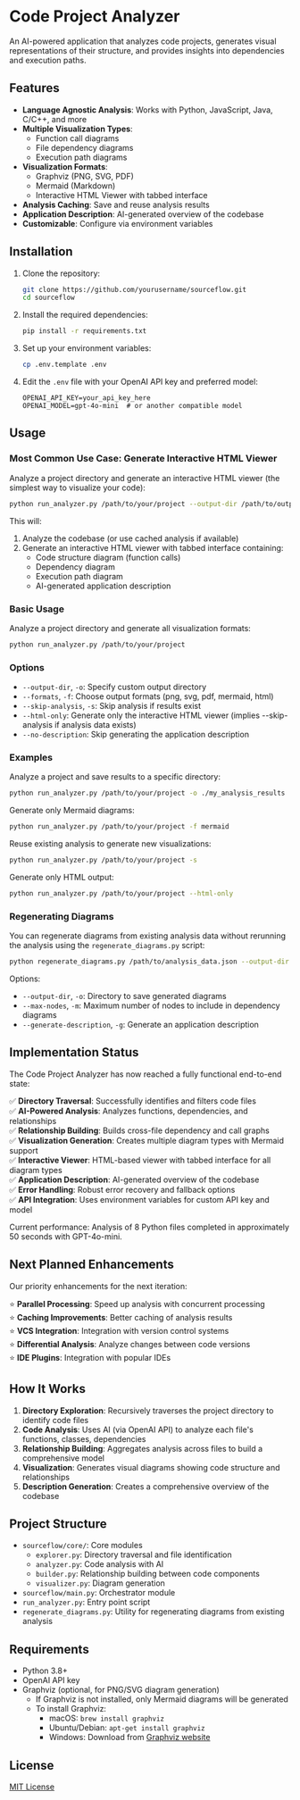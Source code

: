 # Code Project Analyzer

An AI-powered application that analyzes code projects, generates visual representations of their structure, and provides insights into dependencies and execution paths.

## Features

- **Language Agnostic Analysis**: Works with Python, JavaScript, Java, C/C++, and more
- **Multiple Visualization Types**:
  - Function call diagrams
  - File dependency diagrams
  - Execution path diagrams
- **Visualization Formats**:
  - Graphviz (PNG, SVG, PDF)
  - Mermaid (Markdown)
  - Interactive HTML Viewer with tabbed interface
- **Analysis Caching**: Save and reuse analysis results
- **Application Description**: AI-generated overview of the codebase
- **Customizable**: Configure via environment variables

## Installation

1. Clone the repository:
   ```bash
   git clone https://github.com/yourusername/sourceflow.git
   cd sourceflow
   ```

2. Install the required dependencies:
   ```bash
   pip install -r requirements.txt
   ```

3. Set up your environment variables:
   ```bash
   cp .env.template .env
   ```
   
4. Edit the `.env` file with your OpenAI API key and preferred model:
   ```
   OPENAI_API_KEY=your_api_key_here
   OPENAI_MODEL=gpt-4o-mini  # or another compatible model
   ```

## Usage

### Most Common Use Case: Generate Interactive HTML Viewer

Analyze a project directory and generate an interactive HTML viewer (the simplest way to visualize your code):

```bash
python run_analyzer.py /path/to/your/project --output-dir /path/to/output --html-only
```

This will:
1. Analyze the codebase (or use cached analysis if available)
2. Generate an interactive HTML viewer with tabbed interface containing:
   - Code structure diagram (function calls)
   - Dependency diagram
   - Execution path diagram
   - AI-generated application description

### Basic Usage

Analyze a project directory and generate all visualization formats:

```bash
python run_analyzer.py /path/to/your/project
```

### Options

- `--output-dir`, `-o`: Specify custom output directory
- `--formats`, `-f`: Choose output formats (png, svg, pdf, mermaid, html)
- `--skip-analysis`, `-s`: Skip analysis if results exist
- `--html-only`: Generate only the interactive HTML viewer (implies --skip-analysis if analysis data exists)
- `--no-description`: Skip generating the application description

### Examples

Analyze a project and save results to a specific directory:
```bash
python run_analyzer.py /path/to/your/project -o ./my_analysis_results
```

Generate only Mermaid diagrams:
```bash
python run_analyzer.py /path/to/your/project -f mermaid
```

Reuse existing analysis to generate new visualizations:
```bash
python run_analyzer.py /path/to/your/project -s
```

Generate only HTML output:
```bash
python run_analyzer.py /path/to/your/project --html-only
```

### Regenerating Diagrams

You can regenerate diagrams from existing analysis data without rerunning the analysis using the `regenerate_diagrams.py` script:

```bash
python regenerate_diagrams.py /path/to/analysis_data.json --output-dir ./new_diagrams
```

Options:
- `--output-dir`, `-o`: Directory to save generated diagrams
- `--max-nodes`, `-m`: Maximum number of nodes to include in dependency diagrams
- `--generate-description`, `-g`: Generate an application description

## Implementation Status

The Code Project Analyzer has now reached a fully functional end-to-end state:

✅ **Directory Traversal**: Successfully identifies and filters code files  
✅ **AI-Powered Analysis**: Analyzes functions, dependencies, and relationships  
✅ **Relationship Building**: Builds cross-file dependency and call graphs  
✅ **Visualization Generation**: Creates multiple diagram types with Mermaid support  
✅ **Interactive Viewer**: HTML-based viewer with tabbed interface for all diagram types  
✅ **Application Description**: AI-generated overview of the codebase  
✅ **Error Handling**: Robust error recovery and fallback options  
✅ **API Integration**: Uses environment variables for custom API key and model  

Current performance: Analysis of 8 Python files completed in approximately 50 seconds with GPT-4o-mini.

## Next Planned Enhancements

Our priority enhancements for the next iteration:

⭐ **Parallel Processing**: Speed up analysis with concurrent processing  
⭐ **Caching Improvements**: Better caching of analysis results  
⭐ **VCS Integration**: Integration with version control systems  
⭐ **Differential Analysis**: Analyze changes between code versions  
⭐ **IDE Plugins**: Integration with popular IDEs  

## How It Works

1. **Directory Exploration**: Recursively traverses the project directory to identify code files
2. **Code Analysis**: Uses AI (via OpenAI API) to analyze each file's functions, classes, dependencies
3. **Relationship Building**: Aggregates analysis across files to build a comprehensive model
4. **Visualization**: Generates visual diagrams showing code structure and relationships
5. **Description Generation**: Creates a comprehensive overview of the codebase

## Project Structure

- `sourceflow/core/`: Core modules
  - `explorer.py`: Directory traversal and file identification
  - `analyzer.py`: Code analysis with AI
  - `builder.py`: Relationship building between code components
  - `visualizer.py`: Diagram generation
- `sourceflow/main.py`: Orchestrator module
- `run_analyzer.py`: Entry point script
- `regenerate_diagrams.py`: Utility for regenerating diagrams from existing analysis

## Requirements

- Python 3.8+
- OpenAI API key
- Graphviz (optional, for PNG/SVG diagram generation)
  - If Graphviz is not installed, only Mermaid diagrams will be generated
  - To install Graphviz:
    - macOS: `brew install graphviz`
    - Ubuntu/Debian: `apt-get install graphviz`
    - Windows: Download from [Graphviz website](https://graphviz.org/download/)

## License

[MIT License](LICENSE) 